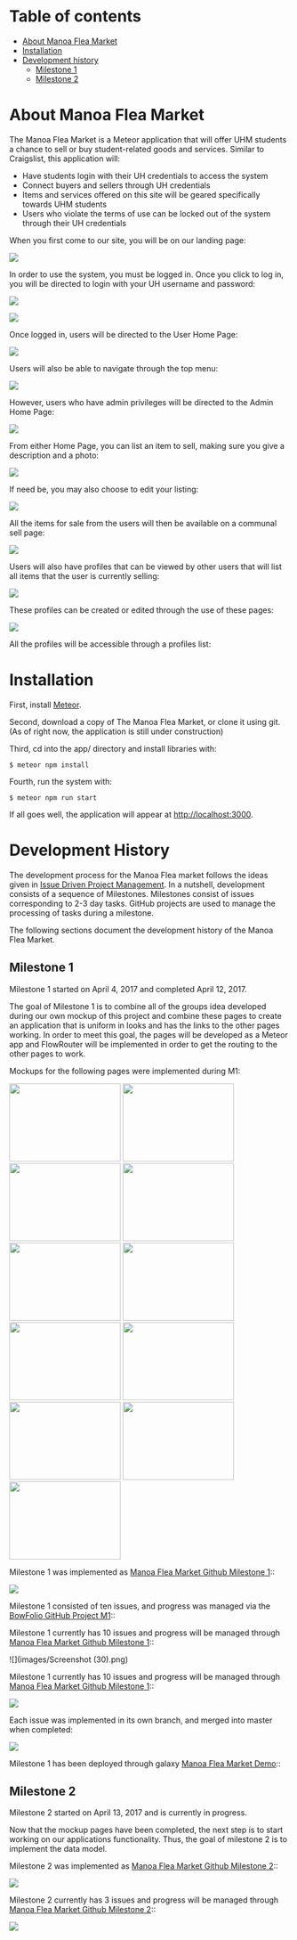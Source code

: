 # Table of contents

* [About Manoa Flea Market](#about-manoa-flea-market)
* [Installation](#installation)
* [Development history](#development-history)
  * [Milestone 1](#milestone-1)
  * [Milestone 2](#milestone-2)

# About Manoa Flea Market

The Manoa Flea Market is a Meteor application that will offer UHM students a chance to sell or buy student-related goods and services. Similar to Craigslist, this application will: 

- Have students login with their UH credentials to access the system
- Connect buyers and sellers through UH credentials
- Items and services offered on this site will be geared specifically towards UHM students
- Users who violate the terms of use can be locked out of the system through their UH credentials

When you first come to our site, you will be on our landing page:

![](images/LandingPage.png)

In order to use the system, you must be logged in. Once you click to log in, you will be directed to login with your UH username and password:

![](images/LoginPage.png)

![](images/LoginPage2.png)

Once logged in, users will be directed to the User Home Page: 

![](images/UserHomePage.png) 

Users will also be able to navigate through the top menu:

![](images/TopMenu.png)

However, users who have admin privileges will be directed to the Admin Home Page:

![](images/AdminHomePage.png) 

From either Home Page, you can list an item to sell, making sure you give a description and a photo:

![](images/AddListing.png)

If need be, you may also choose to edit your listing: 

![](images/EditListing.png)

All the items for sale from the users will then be available on a communal sell page:

![](images/market.png)

Users will also have profiles that can be viewed by other users that will list all items that the user is currently selling:

![](images/profile.png)

These profiles can be created or edited through the use of these pages: 

![](images/EditProfile.png)

All the profiles will be accessible through a profiles list: 



# Installation

First, install [Meteor](https://www.meteor.com/install).

Second, download a copy of The Manoa Flea Market, or clone it using git.
(As of right now, the application is still under construction)
  
Third, cd into the app/ directory and install libraries with:

```
$ meteor npm install
```

Fourth, run the system with:

```
$ meteor npm run start
```

If all goes well, the application will appear at [http://localhost:3000](http://localhost:3000).

# Development History

The development process for the Manoa Flea market follows the ideas given in [Issue Driven Project Management](http://courses.ics.hawaii.edu/ics314s17/morea/project-management/reading-screencast-idpm.html). In a nutshell, development consists of a sequence of Milestones. Milestones consist of issues corresponding to 2-3 day tasks. GitHub projects are used to manage the processing of tasks during a milestone.  

The following sections document the development history of the Manoa Flea Market.

## Milestone 1

Milestone 1 started on April 4, 2017 and completed April 12, 2017. 

The goal of Milestone 1 is to combine all of the groups idea developed during our own mockup of this project and combine these pages to create an application that is uniform in looks and has the links to the other pages working. In order to meet this goal, the pages will be developed as a Meteor app and FlowRouter will be implemented in order to get the routing to the other pages to work.

Mockups for the following pages were implemented during M1:

<img width="200px" height="140px" src="images/LandingPage.png"/>
<img width="200px" height="140px" src="images/LoginPage.png"/>
<img width="200px" height="140px" src="images/LoginPage2.png"/>
<img width="200px" height="140px" src="images/UserHomePage.png"/>
<img width="200px" height="140px" src="images/TopMenu.png"/>
<img width="200px" height="140px" src="images/AdminHomePage.png"/>
<img width="200px" height="140px" src="images/AddListing.png"/>
<img width="200px" height="140px" src="images/EditListing.png"/>
<img width="200px" height="140px" src="images/market.png"/>
<img width="200px" height="140px" src="images/profile.png"/>
<img width="200px" height="140px" src="images/EditProfile.png"/>

Milestone 1 was implemented as [Manoa Flea Market Github Milestone 1](https://github.com/manoa-flea-market/manoa-flea-market/projects/1)::

![](images/Milestone1.png)

Milestone 1 consisted of ten issues, and progress was managed via the [BowFolio GitHub Project M1](https://github.com/manoa-flea-market/manoa-flea-market/projects/1)::

Milestone 1 currently has 10 issues and progress will be managed through [Manoa Flea Market Github Milestone 1](https://github.com/manoa-flea-market/manoa-flea-market/projects/1)::

![](images/Screenshot (30).png)

Milestone 1 currently has 10 issues and progress will be managed through [Manoa Flea Market Github Milestone 1](https://github.com/manoa-flea-market/manoa-flea-market/milestone/1)::

![](images/Milestone1b.png)

Each issue was implemented in its own branch, and merged into master when completed:

![](images/Milestone1c.png)

Milestone 1 has been deployed through galaxy [Manoa Flea Market Demo](https://manoa-flea-market.meteorapp.com)::

## Milestone 2

Milestone 2 started on April 13, 2017 and is currently in progress.

Now that the mockup pages have been completed, the next step is to start working on our applications functionality.  Thus, the goal of milestone 2 is to implement the data model.

Milestone 2 was implemented as [Manoa Flea Market Github Milestone 2](https://github.com/manoa-flea-market/manoa-flea-market/milestone/2)::

![](images/Milestone2a.png)

Milestone 2 currently has 3 issues and progress will be managed through [Manoa Flea Market Github Milestone 2](https://github.com/manoa-flea-market/manoa-flea-market/milestone/2)::

![](images/milestone2.png)
